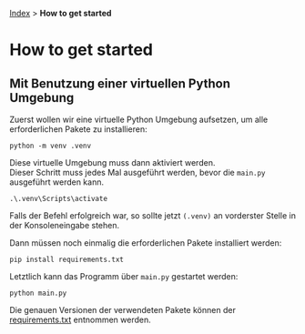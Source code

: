 [Index](./index.md) > **How to get started**

# How to get started

## Mit Benutzung einer virtuellen Python Umgebung

Zuerst wollen wir eine virtuelle Python Umgebung aufsetzen, um alle erforderlichen Pakete zu installieren:

```shell
python -m venv .venv  
```

Diese virtuelle Umgebung muss dann aktiviert werden.  
Dieser Schritt muss jedes Mal ausgeführt werden, bevor die `main.py` ausgeführt werden kann.

```shell
.\.venv\Scripts\activate
```

Falls der Befehl erfolgreich war, so sollte jetzt `(.venv)` an vorderster Stelle in der Konsoleneingabe stehen.

Dann müssen noch einmalig die erforderlichen Pakete installiert werden:

```shell
pip install requirements.txt
```

Letztlich kann das Programm über `main.py` gestartet werden:

```shell
python main.py
```

Die genauen Versionen der verwendeten Pakete können der [requirements.txt](./requirements.txt) entnommen werden.
